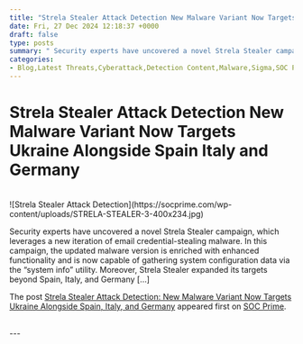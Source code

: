 ```yaml
---
title: "Strela Stealer Attack Detection New Malware Variant Now Targets Ukraine Alongside Spain Italy and Germany"
date: Fri, 27 Dec 2024 12:18:37 +0000
draft: false
type: posts
summary: " Security experts have uncovered a novel Strela Stealer campaign, which leverages a new iteration of email credential-stealing malware. In this campaign, the updated malware version is enriched with enhanced functionality and is now capable of gathering system configuration data via the &#8220;system info&#8221; utility. Moreover, Strela Stealer expanded its targets"
categories: 
- Blog,Latest Threats,Cyberattack,Detection Content,Malware,Sigma,SOC Prime Platform,Threat Detection Marketplace,Threat Hunting Content
---
```

# Strela Stealer Attack Detection New Malware Variant Now Targets Ukraine Alongside Spain Italy and Germany


<br/>
![Strela Stealer Attack Detection](https://socprime.com/wp-content/uploads/STRELA-STEALER-3-400x234.jpg)

Security experts have uncovered a novel Strela Stealer campaign, which leverages a new iteration of email credential-stealing malware. In this campaign, the updated malware version is enriched with enhanced functionality and is now capable of gathering system configuration data via the “system info” utility. Moreover, Strela Stealer expanded its targets beyond Spain, Italy, and Germany \[…\]

The post [Strela Stealer Attack Detection: New Malware Variant Now Targets Ukraine Alongside Spain, Italy, and Germany](https://socprime.com/blog/strela-stealer-attack-detection/) appeared first on [SOC Prime](https://socprime.com).

<br/>
---
